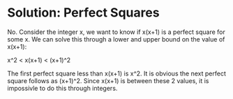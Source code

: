# Solution: Perfect Squares

No. Consider the integer x, we want to know if x(x+1) is a perfect square for some x. We can solve this through a lower and upper bound on the value of x(x+1):

x^2 < x(x+1) < (x+1)^2

The first perfect square less than x(x+1) is x^2. It is obvious the next perfect square follows as (x+1)^2. Since x(x+1) is between these 2 values, it is impossivle to do this through integers.